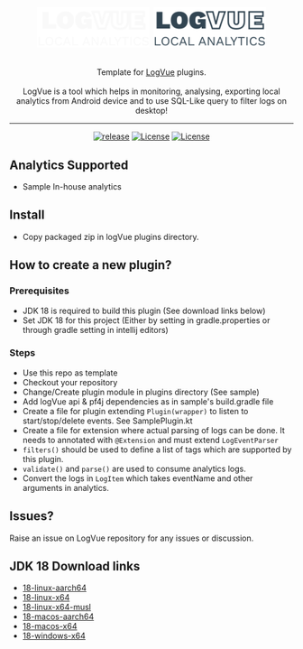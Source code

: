 <!-- LOGO -->
<br />
<h1>
<p align="center">
<img src="https://raw.githubusercontent.com/amank22/LogVue/main/main_logo_dark.svg#gh-dark-mode-only" alt="Logo" width="200">
<img src="https://raw.githubusercontent.com/amank22/LogVue/main/main_logo_light.svg#gh-light-mode-only" alt="Logo"  width="200">
</p>
</h1>
<p align="center">
    Template for <a href="https://github.com/amank22/LogVue/">LogVue</a> plugins.
    <br/>
    <br/>
    LogVue is a tool which helps in monitoring, analysing, exporting local analytics from Android device and to use SQL-Like query to filter logs on desktop!
    <br/>
</p>
<hr>

<p align="center">
    <a href="https://github.com/amank22/LogVue/releases/latest"><img alt="release" src="https://img.shields.io/github/v/release/amank22/logvue?color=brightgreen&label=latest%20release"/></a>
    <a href="https://github.com/amank22/LogVue/blob/main/LICENSE"><img alt="License" src="https://img.shields.io/github/license/amank22/logvue"/></a>
    <a href="#"><img alt="License" src="https://img.shields.io/badge/platform-windows%20%7C%20mac%20%7C%20linux-blue?cacheSeconds=maxAge"/></a>
</p>

## Analytics Supported

- Sample In-house analytics

## Install

- Copy packaged zip in logVue plugins directory.

## How to create a new plugin?

### Prerequisites

- JDK 18 is required to build this plugin (See download links below)
- Set JDK 18 for this project (Either by setting in gradle.properties or through gradle setting in intellij editors)

### Steps

- Use this repo as template
- Checkout your repository
- Change/Create plugin module in plugins directory (See sample)
- Add logVue api & pf4j dependencies as in sample's build.gradle file
- Create a file for plugin extending `Plugin(wrapper)` to listen to start/stop/delete events. See SamplePlugin.kt
- Create a file for extension where actual parsing of logs can be done. It needs to annotated with `@Extension` and must extend `LogEventParser`
- `filters()` should be used to define a list of tags which are supported by this plugin.
- `validate()` and `parse()` are used to consume analytics logs.
- Convert the logs in `LogItem` which takes eventName and other arguments in analytics.

## Issues?
Raise an issue on LogVue repository for any issues or discussion.

## JDK 18 Download links
- [18-linux-aarch64](https://download.java.net/java/early_access/jdk18/34/GPL/openjdk-18-ea+34_linux-aarch64_bin.tar.gz)
- [18-linux-x64](https://download.java.net/java/early_access/jdk18/34/GPL/openjdk-18-ea+34_linux-x64_bin.tar.gz)
- [18-linux-x64-musl](https://download.java.net/java/early_access/alpine/11/binaries/openjdk-18-ea+11_linux-x64-musl_bin.tar.gz)
- [18-macos-aarch64](https://download.java.net/java/early_access/jdk18/34/GPL/openjdk-18-ea+34_macos-aarch64_bin.tar.gz)
- [18-macos-x64](https://download.java.net/java/early_access/jdk18/34/GPL/openjdk-18-ea+34_macos-x64_bin.tar.gz)
- [18-windows-x64](https://download.java.net/java/early_access/jdk18/34/GPL/openjdk-18-ea+34_windows-x64_bin.zip)